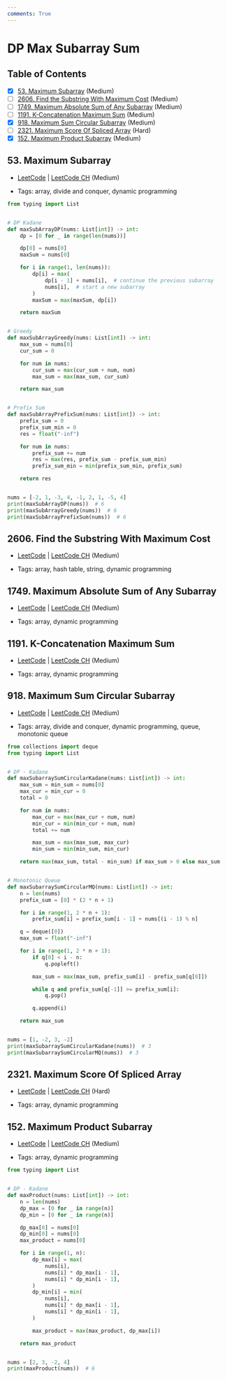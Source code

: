 ```yaml
---
comments: True
---
```


# DP Max Subarray Sum

## Table of Contents

- [x] [53. Maximum Subarray](https://leetcode.cn/problems/maximum-subarray/) (Medium)
- [ ] [2606. Find the Substring With Maximum Cost](https://leetcode.cn/problems/find-the-substring-with-maximum-cost/) (Medium)
- [ ] [1749. Maximum Absolute Sum of Any Subarray](https://leetcode.cn/problems/maximum-absolute-sum-of-any-subarray/) (Medium)
- [ ] [1191. K-Concatenation Maximum Sum](https://leetcode.cn/problems/k-concatenation-maximum-sum/) (Medium)
- [x] [918. Maximum Sum Circular Subarray](https://leetcode.cn/problems/maximum-sum-circular-subarray/) (Medium)
- [ ] [2321. Maximum Score Of Spliced Array](https://leetcode.cn/problems/maximum-score-of-spliced-array/) (Hard)
- [x] [152. Maximum Product Subarray](https://leetcode.cn/problems/maximum-product-subarray/) (Medium)

## 53. Maximum Subarray

-   [LeetCode](https://leetcode.com/problems/maximum-subarray/) | [LeetCode CH](https://leetcode.cn/problems/maximum-subarray/) (Medium)

-   Tags: array, divide and conquer, dynamic programming
```python title="53. Maximum Subarray - Python Solution"
from typing import List


# DP Kadane
def maxSubArrayDP(nums: List[int]) -> int:
    dp = [0 for _ in range(len(nums))]

    dp[0] = nums[0]
    maxSum = nums[0]

    for i in range(1, len(nums)):
        dp[i] = max(
            dp[i - 1] + nums[i],  # continue the previous subarray
            nums[i],  # start a new subarray
        )
        maxSum = max(maxSum, dp[i])

    return maxSum


# Greedy
def maxSubArrayGreedy(nums: List[int]) -> int:
    max_sum = nums[0]
    cur_sum = 0

    for num in nums:
        cur_sum = max(cur_sum + num, num)
        max_sum = max(max_sum, cur_sum)

    return max_sum


# Prefix Sum
def maxSubArrayPrefixSum(nums: List[int]) -> int:
    prefix_sum = 0
    prefix_sum_min = 0
    res = float("-inf")

    for num in nums:
        prefix_sum += num
        res = max(res, prefix_sum - prefix_sum_min)
        prefix_sum_min = min(prefix_sum_min, prefix_sum)

    return res


nums = [-2, 1, -3, 4, -1, 2, 1, -5, 4]
print(maxSubArrayDP(nums))  # 6
print(maxSubArrayGreedy(nums))  # 6
print(maxSubArrayPrefixSum(nums))  # 6

```

## 2606. Find the Substring With Maximum Cost

-   [LeetCode](https://leetcode.com/problems/find-the-substring-with-maximum-cost/) | [LeetCode CH](https://leetcode.cn/problems/find-the-substring-with-maximum-cost/) (Medium)

-   Tags: array, hash table, string, dynamic programming
## 1749. Maximum Absolute Sum of Any Subarray

-   [LeetCode](https://leetcode.com/problems/maximum-absolute-sum-of-any-subarray/) | [LeetCode CH](https://leetcode.cn/problems/maximum-absolute-sum-of-any-subarray/) (Medium)

-   Tags: array, dynamic programming
## 1191. K-Concatenation Maximum Sum

-   [LeetCode](https://leetcode.com/problems/k-concatenation-maximum-sum/) | [LeetCode CH](https://leetcode.cn/problems/k-concatenation-maximum-sum/) (Medium)

-   Tags: array, dynamic programming
## 918. Maximum Sum Circular Subarray

-   [LeetCode](https://leetcode.com/problems/maximum-sum-circular-subarray/) | [LeetCode CH](https://leetcode.cn/problems/maximum-sum-circular-subarray/) (Medium)

-   Tags: array, divide and conquer, dynamic programming, queue, monotonic queue
```python title="918. Maximum Sum Circular Subarray - Python Solution"
from collections import deque
from typing import List


# DP - Kadane
def maxSubarraySumCircularKadane(nums: List[int]) -> int:
    max_sum = min_sum = nums[0]
    max_cur = min_cur = 0
    total = 0

    for num in nums:
        max_cur = max(max_cur + num, num)
        min_cur = min(min_cur + num, num)
        total += num

        max_sum = max(max_sum, max_cur)
        min_sum = min(min_sum, min_cur)

    return max(max_sum, total - min_sum) if max_sum > 0 else max_sum


# Monotonic Queue
def maxSubarraySumCircularMQ(nums: List[int]) -> int:
    n = len(nums)
    prefix_sum = [0] * (2 * n + 1)

    for i in range(1, 2 * n + 1):
        prefix_sum[i] = prefix_sum[i - 1] + nums[(i - 1) % n]

    q = deque([0])
    max_sum = float("-inf")

    for i in range(1, 2 * n + 1):
        if q[0] < i - n:
            q.popleft()

        max_sum = max(max_sum, prefix_sum[i] - prefix_sum[q[0]])

        while q and prefix_sum[q[-1]] >= prefix_sum[i]:
            q.pop()

        q.append(i)

    return max_sum


nums = [1, -2, 3, -2]
print(maxSubarraySumCircularKadane(nums))  # 3
print(maxSubarraySumCircularMQ(nums))  # 3

```

## 2321. Maximum Score Of Spliced Array

-   [LeetCode](https://leetcode.com/problems/maximum-score-of-spliced-array/) | [LeetCode CH](https://leetcode.cn/problems/maximum-score-of-spliced-array/) (Hard)

-   Tags: array, dynamic programming
## 152. Maximum Product Subarray

-   [LeetCode](https://leetcode.com/problems/maximum-product-subarray/) | [LeetCode CH](https://leetcode.cn/problems/maximum-product-subarray/) (Medium)

-   Tags: array, dynamic programming
```python title="152. Maximum Product Subarray - Python Solution"
from typing import List


# DP - Kadane
def maxProduct(nums: List[int]) -> int:
    n = len(nums)
    dp_max = [0 for _ in range(n)]
    dp_min = [0 for _ in range(n)]

    dp_max[0] = nums[0]
    dp_min[0] = nums[0]
    max_product = nums[0]

    for i in range(1, n):
        dp_max[i] = max(
            nums[i],
            nums[i] * dp_max[i - 1],
            nums[i] * dp_min[i - 1],
        )
        dp_min[i] = min(
            nums[i],
            nums[i] * dp_max[i - 1],
            nums[i] * dp_min[i - 1],
        )

        max_product = max(max_product, dp_max[i])

    return max_product


nums = [2, 3, -2, 4]
print(maxProduct(nums))  # 6

```

